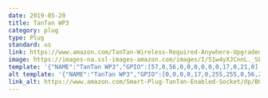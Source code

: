 ```yaml
---
date: 2019-05-20
title: TanTan WP3
category: plug
type: Plug
standard: us
link: https://www.amazon.com/TanTan-Wireless-Required-Anywhere-Upgraded/dp/B071VYFJRL
image: https://images-na.ssl-images-amazon.com/images/I/51w4yXJCnnL._SL1500_.jpg
template: '{"NAME":"TanTan WP3","GPIO":[57,0,56,0,0,0,0,0,0,17,0,21,0],"FLAG":0,"BASE":18}'
alt template: '{"NAME":"TanTan WP3","GPIO":[0,0,0,0,17,0,255,255,0,56,21,0,0],"FLAG":0,"BASE":18}'
link_alt: https://www.amazon.com/Smart-Plug-TanTan-Enabled-Socket/dp/B079KYVRN8/
---
```








